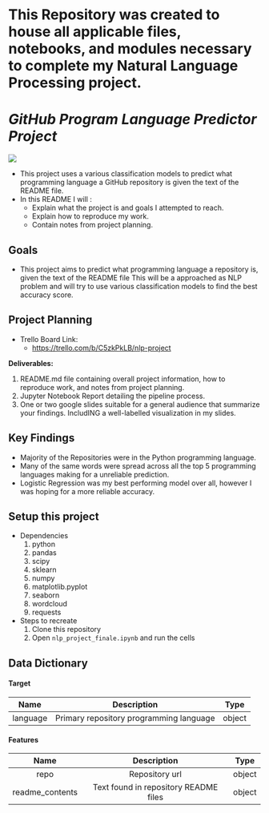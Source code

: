 # This Repository was created to house all applicable files, notebooks, and modules necessary to complete my Natural Language Processing project.

# _GitHub Program Language Predictor Project_

![](https://clipart.info/images/ccovers/1499794873github-logo-png.png)




- This project uses a various classification models to predict what programming language a GitHub repository is given the text of the README file.
- In this README I will :
    * Explain what the project is and goals I attempted to reach. 
    * Explain how to reproduce my work. 
    * Contain notes from project planning.

## Goals
- This project aims to predict what programming language a repository is, given the text of the README file  This will be a approached as NLP problem and will try to use various classification models to find the best accuracy score.

## Project Planning
- Trello Board Link:
  - https://trello.com/b/C5zkPkLB/nlp-project

**Deliverables:**
1. README.md file containing overall project information, how to reproduce work, and notes from project planning.
2. Jupyter Notebook Report detailing the pipeline process.
3. One or two google slides suitable for a general audience that summarize your findings. IncludING a well-labelled visualization in my slides.

## Key Findings 
* Majority of the Repositories were in the Python programming language.
* Many of the same words were spread across all the top 5 programming languages making for a unreliable prediction.
* Logistic Regression was my best performing model over all, however I was hoping for a more reliable accuracy.




## Setup this project
* Dependencies
    1. python
    2. pandas
    3. scipy
    4. sklearn
    5. numpy
    6. matplotlib.pyplot
    7. seaborn
    8. wordcloud
    9. requests
* Steps to recreate
    1. Clone this repository
    3. Open `nlp_project_finale.ipynb` and run the cells


## Data Dictionary 

#### Target
Name | Description | Type
:---: | :---: | :---:
language| Primary repository programming language | object

#### Features
Name | Description | Type
:---: | :---: | :---:
repo |  Repository url | object
readme_contents  |  Text found in repository README files | object
